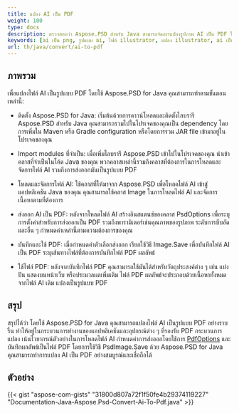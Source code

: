 ```yaml
---
title: แปลง AI เป็น PDF
weight: 100
type: docs
description: ตรวจสอบว่า Aspose.PSD สำหรับ Java สามารถจัดการแปลงรูปภาพ AI เป็น PDF ได้อย่างไร
keywords: [ai เป็น png, รูปแบบ ai, ไฟล์ illustrator, แปลง illustrator, ai เป็น pdf, ai เป็น jpeg, ai เป็น tiff, ai เป็น psd, โปรแกรมพิเศษสำหรับ psd, java, ตัวอย่างโค้ด]
url: th/java/convert/ai-to-pdf
---
```


## **ภาพรวม**
เพื่อแปลงไฟล์ AI เป็นรูปแบบ PDF โดยใช้ Aspose.PSD for Java คุณสามารถทำตามขั้นตอนเหล่านี้:

- ติดตั้ง Aspose.PSD for Java: เริ่มต้นด้วยการดาวน์โหลดและติดตั้งไลบรารี Aspose.PSD สำหรับ Java คุณสามารถรวมไปในโปรเจคของคุณเป็น dependency โดยการเพิ่มใน Maven หรือ Gradle configuration หรือโดยการรวม JAR file เข้ามาอยู่ในโปรเจคของคุณ

- Import modules ที่จำเป็น: เมื่อเพิ่มไลบรารี Aspose.PSD เข้าไปในโปรเจคของคุณ นำเข้าคลาสที่จำเป็นในโค้ด Java ของคุณ พวกคลาสเหล่านี้รวมถึงคลาสที่ต้องการในการโหลดและจัดการไฟล์ AI รวมถึงการส่งออกมันเป็นรูปแบบ PDF

- โหลดและจัดการไฟล์ AI: ใช้คลาสที่ให้มาจาก Aspose.PSD เพื่อโหลดไฟล์ AI เข้าสู่แอปพลิเคชัน Java ของคุณ คุณสามารถใช้คลาส Image ในการโหลดไฟล์ AI และจัดการเนื้อหาตามที่ต้องการ

- ส่งออก AI เป็น PDF: หลังจากโหลดไฟล์ AI สร้างอินสแตนซ์ของคลาส PsdOptions เพื่อระบุการตั้งค่าสำหรับการส่งออกเป็น PDF รวมถึงพารามิเตอร์เช่นคุณภาพของรูปภาพ ระดับการบีบอัด และอื่น ๆ กำหนดค่าเหล่านี้ตามความต้องการของคุณ

- บันทึกและใช้ PDF: เมื่อกำหนดค่าตัวเลือกส่งออก เรียกใช้วิธี Image.Save เพื่อบันทึกไฟล์ AI เป็น PDF ระบุเส้นทางไฟล์ที่ต้องการบันทึกไฟล์ PDF ผลลัพธ์

- ใช้ไฟล์ PDF: หลังจากบันทึกไฟล์ PDF คุณสามารถใช้มันได้สำหรับวัตถุประสงค์ต่าง ๆ เช่น แบ่งปัน แสดงบนหน้าเว็บ หรือประมวลผลเพิ่มเติม ไฟล์ PDF ผลลัพธ์จะประกอบด้วยเนื้อหาทั้งหมดจากไฟล์ AI เดิม แปลงเป็นรูปแบบ PDF

## **สรุป**
สรุปได้ว่า โดยใช้ Aspose.PSD for Java คุณสามารถแปลงไฟล์ AI เป็นรูปแบบ PDF อย่างราบรื่น ทำให้อยู่ในกระบวนการทำงานของแอปพลิเคชันและอุปกรณ์ต่าง ๆ ที่รองรับ PDF กระบวนการแปลง เน้นไวยากรณ์ตัวอย่างในการโหลดไฟล์ AI กำหนดค่าการส่งออกโดยใช้การ [PdfOptions](https://reference.aspose.com/psd/java/com.aspose.psd.imageoptions/pdfoptions/) และบันทึกผลลัพธ์เป็นไฟล์ PDF โดยการใช้วิธี PsdImage.Save ด้วย Aspose.PSD for Java คุณสามารถทำการแปลง AI เป็น PDF อย่างสมบูรณ์และเชื่อถือได้

## **ตัวอย่าง**
{{< gist "aspose-com-gists" "31800d807a72f1f50fe4b29374119227" "Documentation-Java-Aspose.Psd-Convert-Ai-To-Pdf.java" >}}

